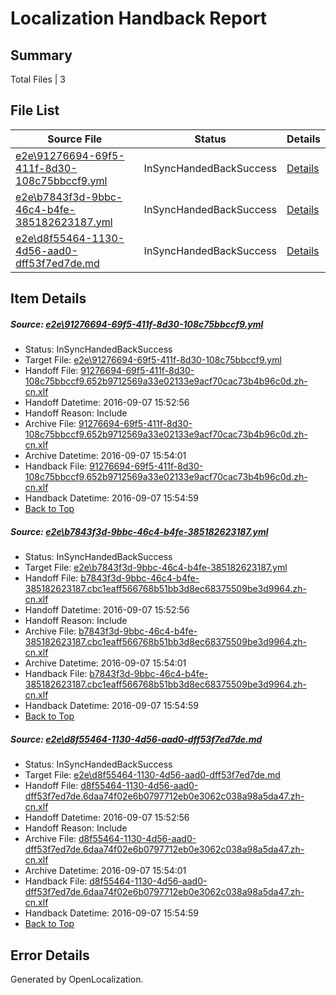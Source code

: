 # <a name='report-top'></a> Localization Handback Report

## Summary
 Total Files | 3

## File List
 Source File | Status | Details 
 ----------- | ------ | ------- 
 [e2e\91276694-69f5-411f-8d30-108c75bbccf9.yml](https://github.com/OpenLocalizationTestOrg/ol-test0/blob/ac5629b2142fbcf5e8bad4e5f7421299886fc4a4/e2e/91276694-69f5-411f-8d30-108c75bbccf9.yml) | InSyncHandedBackSuccess | [Details](#fb490d04a571d87748f2ca8d2a5b9a49cfbb880c1)
 [e2e\b7843f3d-9bbc-46c4-b4fe-385182623187.yml](https://github.com/OpenLocalizationTestOrg/ol-test0/blob/ac5629b2142fbcf5e8bad4e5f7421299886fc4a4/e2e/b7843f3d-9bbc-46c4-b4fe-385182623187.yml) | InSyncHandedBackSuccess | [Details](#ae456abfbbc42fcca85ce000dbd059b78375b16d2)
 [e2e\d8f55464-1130-4d56-aad0-dff53f7ed7de.md](https://github.com/OpenLocalizationTestOrg/ol-test0/blob/ac5629b2142fbcf5e8bad4e5f7421299886fc4a4/e2e/d8f55464-1130-4d56-aad0-dff53f7ed7de.md) | InSyncHandedBackSuccess | [Details](#2e7169044182234147ed96f281e2fd5a0b3b7d263)

## Item Details
##### <a name='fb490d04a571d87748f2ca8d2a5b9a49cfbb880c1'></a> Source: [e2e\91276694-69f5-411f-8d30-108c75bbccf9.yml](https://github.com/OpenLocalizationTestOrg/ol-test0/blob/ac5629b2142fbcf5e8bad4e5f7421299886fc4a4/e2e/91276694-69f5-411f-8d30-108c75bbccf9.yml)
* Status: InSyncHandedBackSuccess
* Target File: [e2e\91276694-69f5-411f-8d30-108c75bbccf9.yml](https://github.com/OpenLocalizationTestOrg/ol-test0-zhcn/blob/5fa62ce43fc808aae116e440750d3fd360b4979e/e2e/91276694-69f5-411f-8d30-108c75bbccf9.yml)
* Handoff File: [91276694-69f5-411f-8d30-108c75bbccf9.652b9712569a33e02133e9acf70cac73b4b96c0d.zh-cn.xlf](https://github.com/OpenLocalizationTestOrg/ol-test0-handoff/blob/74df969a4c867b96050e1deb47e08596aaf3aa49/ol-handoff/OpenLocalizationTestOrg/ol-test0-zhcn/yuwzho/ht/91276694-69f5-411f-8d30-108c75bbccf9.652b9712569a33e02133e9acf70cac73b4b96c0d.zh-cn.xlf)
* Handoff Datetime: 2016-09-07 15:52:56
* Handoff Reason: Include
* Archive File: [91276694-69f5-411f-8d30-108c75bbccf9.652b9712569a33e02133e9acf70cac73b4b96c0d.zh-cn.xlf](https://github.com/OpenLocalizationTestOrg/ol-test0-handoff/blob/3a521b5c7122dd85b7812a5978fbc776636c5a15/ol-archive/OpenLocalizationTestOrg/ol-test0-zhcn/yuwzho/ht/91276694-69f5-411f-8d30-108c75bbccf9.652b9712569a33e02133e9acf70cac73b4b96c0d.zh-cn.xlf)
* Archive Datetime: 2016-09-07 15:54:01
* Handback File: [91276694-69f5-411f-8d30-108c75bbccf9.652b9712569a33e02133e9acf70cac73b4b96c0d.zh-cn.xlf](https://github.com/OpenLocalizationTestOrg/ol-test0-handback/blob/9504b69f80e06f4b20798bead6d4728a604b7321/ol-handback/OpenLocalizationTestOrg/ol-test0-zhcn/yuwzho/ht/91276694-69f5-411f-8d30-108c75bbccf9.652b9712569a33e02133e9acf70cac73b4b96c0d.zh-cn.xlf)
* Handback Datetime: 2016-09-07 15:54:59
* [Back to Top](#report-top)

##### <a name='ae456abfbbc42fcca85ce000dbd059b78375b16d2'></a> Source: [e2e\b7843f3d-9bbc-46c4-b4fe-385182623187.yml](https://github.com/OpenLocalizationTestOrg/ol-test0/blob/ac5629b2142fbcf5e8bad4e5f7421299886fc4a4/e2e/b7843f3d-9bbc-46c4-b4fe-385182623187.yml)
* Status: InSyncHandedBackSuccess
* Target File: [e2e\b7843f3d-9bbc-46c4-b4fe-385182623187.yml](https://github.com/OpenLocalizationTestOrg/ol-test0-zhcn/blob/5fa62ce43fc808aae116e440750d3fd360b4979e/e2e/b7843f3d-9bbc-46c4-b4fe-385182623187.yml)
* Handoff File: [b7843f3d-9bbc-46c4-b4fe-385182623187.cbc1eaff566768b51bb3d8ec68375509be3d9964.zh-cn.xlf](https://github.com/OpenLocalizationTestOrg/ol-test0-handoff/blob/74df969a4c867b96050e1deb47e08596aaf3aa49/ol-handoff/OpenLocalizationTestOrg/ol-test0-zhcn/yuwzho/ht/b7843f3d-9bbc-46c4-b4fe-385182623187.cbc1eaff566768b51bb3d8ec68375509be3d9964.zh-cn.xlf)
* Handoff Datetime: 2016-09-07 15:52:56
* Handoff Reason: Include
* Archive File: [b7843f3d-9bbc-46c4-b4fe-385182623187.cbc1eaff566768b51bb3d8ec68375509be3d9964.zh-cn.xlf](https://github.com/OpenLocalizationTestOrg/ol-test0-handoff/blob/3a521b5c7122dd85b7812a5978fbc776636c5a15/ol-archive/OpenLocalizationTestOrg/ol-test0-zhcn/yuwzho/ht/b7843f3d-9bbc-46c4-b4fe-385182623187.cbc1eaff566768b51bb3d8ec68375509be3d9964.zh-cn.xlf)
* Archive Datetime: 2016-09-07 15:54:01
* Handback File: [b7843f3d-9bbc-46c4-b4fe-385182623187.cbc1eaff566768b51bb3d8ec68375509be3d9964.zh-cn.xlf](https://github.com/OpenLocalizationTestOrg/ol-test0-handback/blob/9504b69f80e06f4b20798bead6d4728a604b7321/ol-handback/OpenLocalizationTestOrg/ol-test0-zhcn/yuwzho/ht/b7843f3d-9bbc-46c4-b4fe-385182623187.cbc1eaff566768b51bb3d8ec68375509be3d9964.zh-cn.xlf)
* Handback Datetime: 2016-09-07 15:54:59
* [Back to Top](#report-top)

##### <a name='2e7169044182234147ed96f281e2fd5a0b3b7d263'></a> Source: [e2e\d8f55464-1130-4d56-aad0-dff53f7ed7de.md](https://github.com/OpenLocalizationTestOrg/ol-test0/blob/ac5629b2142fbcf5e8bad4e5f7421299886fc4a4/e2e/d8f55464-1130-4d56-aad0-dff53f7ed7de.md)
* Status: InSyncHandedBackSuccess
* Target File: [e2e\d8f55464-1130-4d56-aad0-dff53f7ed7de.md](https://github.com/OpenLocalizationTestOrg/ol-test0-zhcn/blob/5fa62ce43fc808aae116e440750d3fd360b4979e/e2e/d8f55464-1130-4d56-aad0-dff53f7ed7de.md)
* Handoff File: [d8f55464-1130-4d56-aad0-dff53f7ed7de.6daa74f02e6b0797712eb0e3062c038a98a5da47.zh-cn.xlf](https://github.com/OpenLocalizationTestOrg/ol-test0-handoff/blob/74df969a4c867b96050e1deb47e08596aaf3aa49/ol-handoff/OpenLocalizationTestOrg/ol-test0-zhcn/yuwzho/ht/d8f55464-1130-4d56-aad0-dff53f7ed7de.6daa74f02e6b0797712eb0e3062c038a98a5da47.zh-cn.xlf)
* Handoff Datetime: 2016-09-07 15:52:56
* Handoff Reason: Include
* Archive File: [d8f55464-1130-4d56-aad0-dff53f7ed7de.6daa74f02e6b0797712eb0e3062c038a98a5da47.zh-cn.xlf](https://github.com/OpenLocalizationTestOrg/ol-test0-handoff/blob/3a521b5c7122dd85b7812a5978fbc776636c5a15/ol-archive/OpenLocalizationTestOrg/ol-test0-zhcn/yuwzho/ht/d8f55464-1130-4d56-aad0-dff53f7ed7de.6daa74f02e6b0797712eb0e3062c038a98a5da47.zh-cn.xlf)
* Archive Datetime: 2016-09-07 15:54:01
* Handback File: [d8f55464-1130-4d56-aad0-dff53f7ed7de.6daa74f02e6b0797712eb0e3062c038a98a5da47.zh-cn.xlf](https://github.com/OpenLocalizationTestOrg/ol-test0-handback/blob/9504b69f80e06f4b20798bead6d4728a604b7321/ol-handback/OpenLocalizationTestOrg/ol-test0-zhcn/yuwzho/ht/d8f55464-1130-4d56-aad0-dff53f7ed7de.6daa74f02e6b0797712eb0e3062c038a98a5da47.zh-cn.xlf)
* Handback Datetime: 2016-09-07 15:54:59
* [Back to Top](#report-top)


## Error Details

Generated by OpenLocalization.
